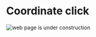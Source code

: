 # Coordinate click

![web page is under construction](https://docimages.blob.core.chinacloudapi.cn/images/commingsoon20210514.jpg)
